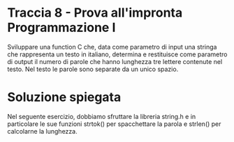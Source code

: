 # Traccia 8 - Prova all'impronta Programmazione I #

Sviluppare una function C che, data come parametro di input una stringa che rappresenta un testo in italiano, determina e restituisce come parametro di output il numero di parole che hanno lunghezza tre lettere contenute nel testo. Nel testo le parole sono separate da un unico spazio.

# Soluzione spiegata #

Nel seguente esercizio, dobbiamo sfruttare la libreria string.h e in particolare le sue funzioni strtok() per spacchettare la parola e strlen() per calcolarne la lunghezza.
